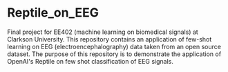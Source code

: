 # Reptile_on_EEG
Final project for EE402 (machine learning on biomedical signals) at Clarkson University. This repository contains an application of few-shot learning on EEG (electroencephalography) data taken from an open source dataset. The purpose of this repository is to demonstrate the application of OpenAI's Reptile on few shot classification of EEG signals.
